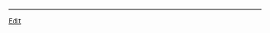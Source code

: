 ---
---

<!--  -->




----
[Edit](https://github.com/vitroid/vitroid.github.io/edit/master/MD/Footer.md)
